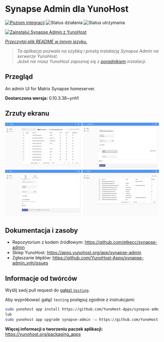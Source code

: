 <!--
To README zostało automatycznie wygenerowane przez <https://github.com/YunoHost/apps/tree/master/tools/readme_generator>
Nie powinno być ono edytowane ręcznie.
-->

# Synapse Admin dla YunoHost

[![Poziom integracji](https://apps.yunohost.org/badge/integration/synapse-admin)](https://ci-apps.yunohost.org/ci/apps/synapse-admin/)
![Status działania](https://apps.yunohost.org/badge/state/synapse-admin)
![Status utrzymania](https://apps.yunohost.org/badge/maintained/synapse-admin)

[![Zainstaluj Synapse Admin z YunoHost](https://install-app.yunohost.org/install-with-yunohost.svg)](https://install-app.yunohost.org/?app=synapse-admin)

*[Przeczytaj plik README w innym języku.](./ALL_README.md)*

> *Ta aplikacja pozwala na szybką i prostą instalację Synapse Admin na serwerze YunoHost.*  
> *Jeżeli nie masz YunoHost zapoznaj się z [poradnikiem](https://yunohost.org/install) instalacji.*

## Przegląd

An admin UI for Matrix Synapse homeserver. 


**Dostarczona wersja:** 0.10.3.38~ynh1

## Zrzuty ekranu

![Zrzut ekranu z Synapse Admin](./doc/screenshots/screenshots.jpg)

## Dokumentacja i zasoby

- Repozytorium z kodem źródłowym: <https://github.com/etkecc/synapse-admin>
- Sklep YunoHost: <https://apps.yunohost.org/app/synapse-admin>
- Zgłaszanie błędów: <https://github.com/YunoHost-Apps/synapse-admin_ynh/issues>

## Informacje od twórców

Wyślij swój pull request do [gałęzi `testing`](https://github.com/YunoHost-Apps/synapse-admin_ynh/tree/testing).

Aby wypróbować gałąź `testing` postępuj zgodnie z instrukcjami:

```bash
sudo yunohost app install https://github.com/YunoHost-Apps/synapse-admin_ynh/tree/testing --debug
lub
sudo yunohost app upgrade synapse-admin -u https://github.com/YunoHost-Apps/synapse-admin_ynh/tree/testing --debug
```

**Więcej informacji o tworzeniu paczek aplikacji:** <https://yunohost.org/packaging_apps>
